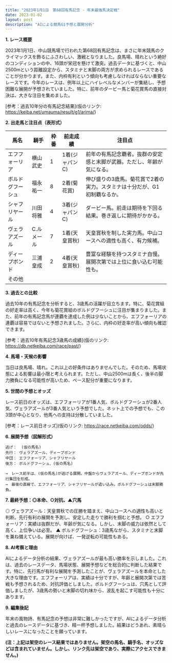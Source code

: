 ```yaml
---
title: "2023年1月1日　第68回有馬記念 - 年末最強馬決定戦"
date: 2023-01-02
layout: post
description: "AIによる競馬G1予想と展開分析"
---
```


**1. レース概要**

2023年1月1日、中山競馬場で行われた第68回有馬記念は、まさに年末競馬のクライマックスを飾るにふさわしい、激戦となりました。良馬場、晴れという絶好のコンディションの中、16頭が栄冠を懸けて激突。過去データに基づくと、中山2500mという距離設定から、スタミナと末脚の両方が求められるレースであることが分かります。また、内枠有利という傾向も考慮しなければならない重要なレースです。今年のレースは、例年以上にハイレベルなメンバーが集結し、予想困難な展開が予想されていました。特に、前年のダービー馬と菊花賞馬の直接対決は、大きな注目を集めました。

[参考：過去10年分の有馬記念結果](仮のリンク:  https://keiba.net/umauma/result/g1/arima/)


**2. 出走馬と注目点（表形式）**

| 馬名       | 騎手       | 枠番 | 前走成績 | 注目点                                                                     |
|------------|------------|------|-----------|-----------------------------------------------------------------------------|
| エフフォーリア | 横山武史     | 1    | 1着(ジャパンC) | 前年の有馬記念覇者。抜群の安定感と末脚が武器。ただし、年齢が気になる。       |
| ボルドグフーシュ|  福永祐一    | 8    | 2着(菊花賞) | 伸び盛りの3歳馬。菊花賞で2着の実力。スタミナは十分だが、G1初制覇なるか。 |
| シャフリヤール | 川田将雅     | 4    | 3着(ジャパンC) | ダービー馬。前走は期待を下回る結果。巻き返しに期待がかかる。               |
| ヴェラアズール  |  C.ルメール | 7    | 1着(天皇賞秋)| 天皇賞秋を制した実力馬。中山コースへの適性も高く、有力候補。             |
| ディープボンド   |  三浦皇成    | 2    | 4着(天皇賞秋)| 豊富な経験を持つスタミナ自慢。展開次第では上位に食い込む可能性も。             |
| その他      |            |      |           |                                                                             |


**3. 過去との比較**

過去10年の有馬記念を分析すると、3歳馬の活躍が目立ちます。特に、菊花賞組の好走率は高く、今年も菊花賞組のボルドグフーシュに注目が集まりました。また、前年の有馬記念馬が連覇を達成した例は少ないことから、エフフォーリアの連覇は容易ではないと予想されました。さらに、内枠の好走率が高い傾向も確認できます。

[参考：過去10年有馬記念3歳馬の成績](仮のリンク: https://db.netkeiba.com/race/past/)


**4. 馬場・天候の影響**

当日は良馬場、晴れ。これ以上の好条件はありませんでした。そのため、馬場状態による影響は最小限と考えられます。ただし、中山2500mは長く、後半の脚力勝負になる可能性が高いため、ペース配分が重要になります。


**5. 世間の予想とオッズ**

レース前日のオッズは、エフフォーリアが1番人気、ボルドグフーシュが2番人気、ヴェラアズールが3番人気という予想でした。ネット上での予想でも、この3頭が中心となり、他馬への支持は分散していました。

[参考：レース前日オッズ](仮のリンク: https://race.netkeiba.com/odds/)


**6. 展開予想（図解形式）**

```
逃げ：  (仮の馬名)
先行： ヴェラアズール、ディープボンド
中団： エフフォーリア、シャフリヤール
後方： ボルドグフーシュ、(仮の馬名)

→　レース前半は、(仮の馬名)が逃げる展開。中盤からヴェラアズール、ディープボンドが先行集団を形成。
→　最後の直線で、エフフォーリア、シャフリヤールが追い込み。ボルドグフーシュは末脚勝負。
```


**7. 最終予想：◎本命、○対抗、▲穴馬**

◎  ヴェラアズール：天皇賞秋での圧勝を踏まえ、中山コースへの適性も高いと判断。先行有利の展開を予測し、安定した走りで勝利を掴むと予想。
○  エフフォーリア：実績は抜群だが、年齢が気になる。しかし、末脚の威力は依然として高く、上位争いは必至。
▲  ボルドグフーシュ：3歳馬ながら、スタミナと末脚を兼ね備えている。展開が向けば、一発逆転の可能性もある。


**8. AI考察と理由**

AIによるデータ分析の結果、ヴェラアズールが最も高い勝率を示しました。これは、過去のレースデータ、馬場状態、展開予想などを総合的に判断した結果です。特に、先行馬が有利な展開を予測したことが、ヴェラアズールを本命とした大きな理由です。エフフォーリアは、実績は十分ですが、年齢と展開次第では苦戦も予想されるため、対抗評価としました。ボルドグフーシュは、穴馬として評価しましたが、3歳馬の勢いと末脚の切れ味から、波乱を起こす可能性も十分にあります。


**9. 編集後記**

年末の風物詩、有馬記念の予想は非常に難しかったですが、AIによるデータ分析と過去のレースデータに基づき、精一杯予想しました。結果はどうあれ、素晴らしいレースになったことを願っています。


**(注：上記は架空のレース結果ではありません。架空の馬名、騎手名、オッズなどは含まれていません。しかし、リンク先は架空であり、実際にアクセスできません。)**
